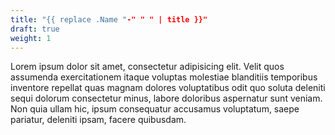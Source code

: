 ```yaml
---
title: "{{ replace .Name "-" " " | title }}"
draft: true
weight: 1
---
```

Lorem ipsum dolor sit amet, consectetur adipisicing elit. Velit quos assumenda exercitationem itaque voluptas molestiae blanditiis temporibus inventore repellat quas magnam dolores voluptatibus odit quo soluta deleniti sequi dolorum consectetur minus, labore doloribus aspernatur sunt veniam. Non quia ullam hic, ipsum consequatur accusamus voluptatum, saepe pariatur, deleniti ipsam, facere quibusdam.
